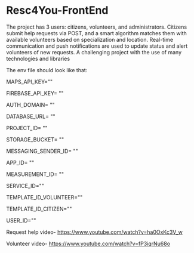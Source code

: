 # Resc4You-FrontEnd
The project has 3 users: citizens, volunteers, and administrators.
 Citizens submit help requests via POST, and a smart algorithm matches them with available volunteers based on specialization and location.
 Real-time communication and push notifications are used to update status and alert volunteers of new requests.
 A challenging project with the use of many technologies and libraries

The env file should look like that:

MAPS_API_KEY=""

FIREBASE_API_KEY= ""

AUTH_DOMAIN= ""

DATABASE_URL= ""

PROJECT_ID= ""

STORAGE_BUCKET= ""

MESSAGING_SENDER_ID= ""

APP_ID= ""

MEASUREMENT_ID= ""

SERVICE_ID=""

TEMPLATE_ID_VOLUNTEER=""

TEMPLATE_ID_CITIZEN=""

USER_ID=""


Request help video- https://www.youtube.com/watch?v=ha0OxKc3V_w

Volunteer video- https://www.youtube.com/watch?v=fP3iqrNu68o
